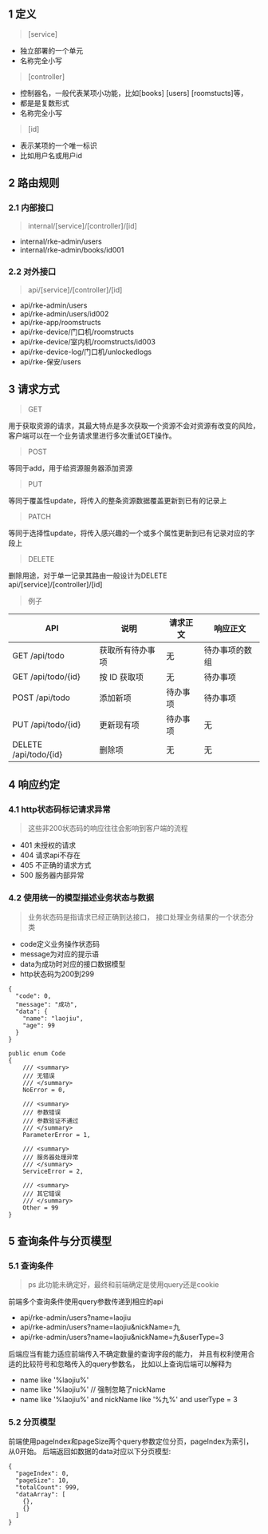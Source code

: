 ﻿## 1 定义
> [service]
* 独立部署的一个单元
* 名称完全小写
 
> [controller]
* 控制器名，一般代表某项小功能，比如[books] [users] [roomstucts]等，
* 都是是复数形式
* 名称完全小写

> [id]
* 表示某项的一个唯一标识
* 比如用户名或用户id

## 2 路由规则
### 2.1 内部接口
> internal/[service]/[controller]/[id]

* internal/rke-admin/users
* internal/rke-admin/books/id001


### 2.2 对外接口
> api/[service]/[controller]/[id]

* api/rke-admin/users
* api/rke-admin/users/id002
* api/rke-app/roomstructs
* api/rke-device/门口机/roomstructs
* api/rke-device/室内机/roomstructs/id003
* api/rke-device-log/门口机/unlockedlogs
* api/rke-保安/users


## 3 请求方式
> GET

用于获取资源的请求，其最大特点是多次获取一个资源不会对资源有改变的风险，
客户端可以在一个业务请求里进行多次重试GET操作。

> POST

等同于add，用于给资源服务器添加资源

> PUT

等同于覆盖性update，将传入的整条资源数据覆盖更新到已有的记录上

> PATCH

等同于选择性update，将传入感兴趣的一个或多个属性更新到已有记录对应的字段上

> DELETE

删除用途，对于单一记录其路由一般设计为DELETE api/[service]/[controller]/[id]



>  例子

| API                     | 说明             | 请求正文 | 响应正文       |
| ----------------------- | ---------------- | -------- | -------------- |
| GET /api/todo           | 获取所有待办事项 | 无       | 待办事项的数组 |
| GET /api/todo/\{id\}    | 按 ID 获取项     | 无       | 待办事项       |
| POST /api/todo          | 添加新项         | 待办事项 | 待办事项       |
| PUT /api/todo/\{id\}    | 更新现有项       | 待办事项 | 无             |
| DELETE /api/todo/\{id\} | 删除项           | 无       | 无             |

## 4 响应约定
### 4.1 http状态码标记请求异常
> 这些非200状态码的响应往往会影响到客户端的流程

* 401 未授权的请求
* 404 请求api不存在
* 405 不正确的请求方式
* 500 服务器内部异常

### 4.2 使用统一的模型描述业务状态与数据
> 业务状态码是指请求已经正确到达接口，
> 接口处理业务结果的一个状态分类

* code定义业务操作状态码
* message为对应的提示语
* data为成功时对应的接口数据模型
* http状态码为200到299

```
{
  "code": 0,
  "message": "成功",
  "data": {
    "name": "laojiu",
    "age": 99     
  }
}

public enum Code
{
    /// <summary>
    /// 无错误 
    /// </summary>
    NoError = 0,

    /// <summary>
    /// 参数错误
    /// 参数验证不通过
    /// </summary>
    ParameterError = 1,

    /// <summary>
    /// 服务器处理异常
    /// </summary>
    ServiceError = 2,

    /// <summary>
    /// 其它错误
    /// </summary>
    Other = 99
}
```


## 5 查询条件与分页模型

### 5.1 查询条件
> ps 此功能未确定好，最终和前端确定是使用query还是cookie

前端多个查询条件使用query参数传递到相应的api

* api/rke-admin/users?name=laojiu
* api/rke-admin/users?name=laojiu&nickName=九
* api/rke-admin/users?name=laojiu&nickName=九&userType=3

后端应当有能力适应前端传入不确定数量的查询字段的能力，
并且有权利使用合适的比较符号和忽略传入的query参数名，
比如以上查询后端可以解释为
* name like '%laojiu%'
* name like '%laojiu%' // 强制忽略了nickName
* name like '%laojiu%' and nickName like '%九%' and userType = 3

### 5.2 分页模型
前端使用pageIndex和pageSize两个query参数定位分页，pageIndex为索引，从0开始。
后端返回如数据的data对应以下分页模型:

```
{
  "pageIndex": 0,
  "pageSize": 10,
  "totalCount": 999,
  "dataArray": [
    {},
    {}
  ]
}
```